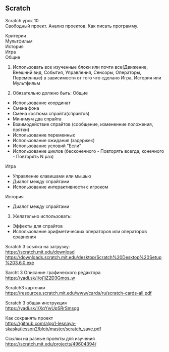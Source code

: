 <h2>Scratch</h2

Scratch урок 10 <br>
Свободный проект. Анализ проектов. Как писать программу.

Критерии<br>
Мультфильм<br>
История<br>
Игра<br>
Общие<br>
1) Использовать все изученные блоки или почти все(Движение, Внешний вид, События, Управления, Сенсоры, Операторы, Переменные)
в зависимости от того что сделано Игра, История или Мультфильм

2) Обязательно должно быть:
 Общие
 - Использование координат
 - Смена фона
 - Смена костюма спрайта(спрайтов)
 - Минимум два спрайта
 - Взаимодействие спрайтов (сообщение, измененние положения, прятки)
 - Использование переменных
 - Использование ожидания (задержек)
 - Использование условий "Если"
 - Использование циклов (бесконечного - Повторять всегда, конечного - Повторять N раз)
 
 Игра
 - Управление клавишами или мышью 
 - Диалог между спрайтами 
 - Использование интерактивности с игроком
 
 История
 - Диалог между спрайтами 
 
  3) Желательно использовать:
 - Эффекты для спрайтов
 - Использование арифметических операторов или операторов сравнения
 

Scratch 3  ссылка на загрузку: <br>
https://scratch.mit.edu/download <br>
https://downloads.scratch.mit.edu/desktop/Scratch%20Desktop%20Setup%203.6.0.exe <br>

Sarcht 3 Описание графического редактора<br>
https://yadi.sk/i/oj1jZ2D3Gmos_w<br>

Scratch3 карточки<br>
https://resources.scratch.mit.edu/www/cards/ru/scratch-cards-all.pdf<br>

Scratch 3 общая инструкция<br>
https://yadi.sk/i/XqYwUpSRrSmsqg<br>

Как сохранять проект<br>
https://github.com/algo1-lesnaya-skaska/lesson2/blob/master/scratch_save.pdf<br>

Ссылки на разные проекты для изучения <br>
https://scratch.mit.edu/projects/49604394/ <br>
